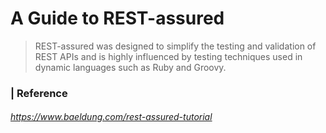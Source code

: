 # A Guide to REST-assured

> REST-assured was designed to simplify the testing and validation of REST APIs and is highly influenced by testing techniques used in dynamic languages such as Ruby and Groovy. 









### | Reference

###### https://www.baeldung.com/rest-assured-tutorial